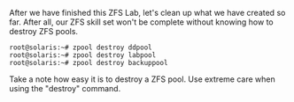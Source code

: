 After we have finished this ZFS Lab, let's clean up what we have created
so far. After all, our ZFS skill set won't be complete without knowing
how to destroy ZFS pools.

``` console
root@solaris:~# zpool destroy ddpool
root@solaris:~# zpool destroy labpool
root@solaris:~# zpool destroy backuppool
```

Take a note how easy it is to destroy a ZFS pool. Use extreme care when
using the "destroy" command.
